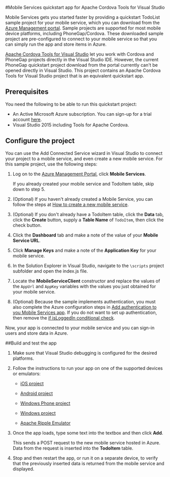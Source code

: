 #Mobile Services quickstart app for Apache Cordova Tools for Visual Studio

Mobile Services gets you started faster by providing a quickstart TodoList sample project for your mobile service, which you can download from the [Azure Management portal](https://manage.windowsazure.com). Sample projects are supported for most mobile device platforms, including PhoneGap/Cordova. These downloaded sample project are pre-configured to connect to your mobile service so that you can simply run the app and store items in Azure.  

[Apache Cordova Tools for Visual Studio](http://www.visualstudio.com/en-us/explore/cordova-vs.aspx) let you work with Cordova and PhoneGap projects directly in the Visual Studio IDE. However, the current PhoneGap quickstart project download from the portal currently can't be opened directly in Visual Studio. This project contains an Apache Cordova Tools for Visual Studio project that is an equivalent quickstart app.

## Prerequisites

You need the following to be able to run this quickstart project:

+ An Active Microsoft Azure subscription. You can sign-up for a trial account [here](http://www.windowsazure.com/en-us/pricing/free-trial/).
+ Visual Studio 2015 including Tools for Apache Cordova. 

## Configure the project

You can use the Add Connected Service wizard in Visual Studio to connect your project to a mobile service, and even create a new mobile service. For this sample project, use the following steps:

1. Log on to the [Azure Management Portal](https://manage.windowsazure.com/), click **Mobile Services**. 

	If you already created your mobile service and TodoItem table, skip down to step 5.

2. (Optional) If you haven't already created a Mobile Service, you can follow the steps at [How to create a new mobile service](http://azure.microsoft.com/en-us/documentation/articles/mobile-services-how-to-create-new-service/). 

3. (Optional) If you don't already have a TodoItem table, click the **Data** tab, click the **Create** button, supply a **Table Name** of `TodoItem`, then click the check button.

4. Click the **Dashboard** tab and make a note of the value of your **Mobile Service URL**.

5. Click **Manage Keys** and make a note of the **Application Key** for your mobile service. 

6. In the Solution Explorer in Visual Studio, navigate to the `\scripts` project subfolder and open the index.js file.

7. Locate the **MobileServiceClient** constructor and replace the values of the `AppUrl` and `AppKey` variables with the values you just obtained for your mobile service.

8. (Optional) Because the sample implements authentication, you must also complete the Azure configuration steps in [Add authentication to you Mobile Services app](https://azure.microsoft.com/en-us/documentation/articles/mobile-services-html-get-started-users/). If you do not want to set up authentication, then remove the [if isLoggedIn conditional check](./todolist_cordova/www/scripts/index.js#L108). 

Now, your app is connected to your mobile service and you can sign-in users and store data in Azure.

##Build and test the app

1. Make sure that Visual Studio debugging is configured for the desired platforms.

2. Follow the instructions to run your app on one of the supported devices or emulators:
 
	+ [iOS project](http://msdn.microsoft.com/en-us/library/dn757056.aspx)

	+ [Android project](http://msdn.microsoft.com/en-us/library/dn757059.aspx)
	
	+ [Windows Phone project](https://msdn.microsoft.com/en-us/library/dn757055.aspx)
			 
	+ [Windows project](https://msdn.microsoft.com/en-us/library/dn771547.aspx)
	
	+ [Apache Ripple Emulator](https://msdn.microsoft.com/en-us/library/dn757052.aspx)

3. Once the app loads, type some text into the textbox and then click **Add**.

	This sends a POST request to the new mobile service hosted in Azure. Data from the request is inserted into the **TodoItem** table. 

4. Stop and then restart the app, or run it on a separate device, to verify that the previously inserted data is returned from the mobile service and displayed.
